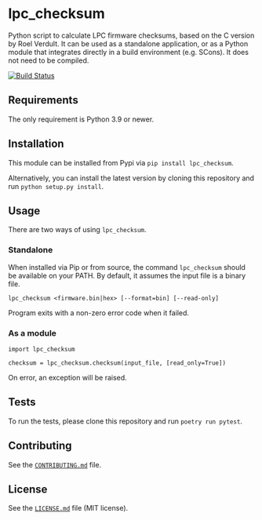 # lpc_checksum
Python script to calculate LPC firmware checksums, based on the C version by
Roel Verdult. It can be used as a standalone application, or as a Python module
that integrates directly in a build environment (e.g. SCons). It does not need
to be compiled.

[![Build Status](https://github.com/basilfx/lpc_checksum/workflows/lpc_checksum/badge.svg)](https://github.com/basilfx/lpc_checksum/actions)

## Requirements
The only requirement is Python 3.9 or newer.

## Installation
This module can be installed from Pypi via `pip install lpc_checksum`.

Alternatively, you can install the latest version by cloning this repository
and run `python setup.py install`.

## Usage
There are two ways of using `lpc_checksum`.

### Standalone
When installed via Pip or from source, the command `lpc_checksum` should be
available on your PATH. By default, it assumes the input file is a binary file.

`lpc_checksum <firmware.bin|hex> [--format=bin] [--read-only]`

Program exits with a non-zero error code when it failed.

### As a module
```
import lpc_checksum

checksum = lpc_checksum.checksum(input_file, [read_only=True])
```

On error, an exception will be raised.

## Tests
To run the tests, please clone this repository and run `poetry run pytest`.

## Contributing
See the [`CONTRIBUTING.md`](CONTRIBUTING.md) file.

## License
See the [`LICENSE.md`](LICENSE.md) file (MIT license).
